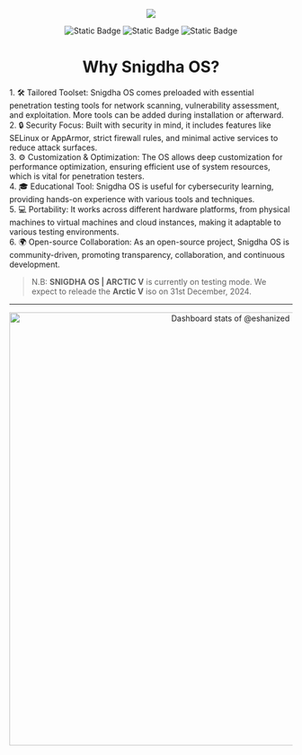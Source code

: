 <!-- <div align="center"> -->
  
<p align="center">
  <img align="center" src="https://github.com/user-attachments/assets/6dade70b-5dc3-42dd-ae2d-2f53740d11d9">
</p>
<div align="center">
<img alt="Static Badge" src="https://img.shields.io/badge/snigdha_os-based_on_archlinux-754ffe?style=for-the-badge&logo=archlinux&logoColor=92fe9d">
<img alt="Static Badge" src="https://img.shields.io/badge/%40snigdhaos.org-on_bluesky-754ffe?style=for-the-badge&logo=bluesky&logoColor=92fe9d">
<img alt="Static Badge" src="https://img.shields.io/badge/license-mit-754ffe?style=for-the-badge&logo=book&logoColor=92fe9d">
</div>

<h1 align="center">Why Snigdha OS?</h1>
<div align="left">
1. 🛠️ Tailored Toolset: Snigdha OS comes preloaded with essential penetration testing tools for network scanning, vulnerability assessment, and exploitation. More tools can be added during installation or afterward.</br>
2. 🔒 Security Focus: Built with security in mind, it includes features like SELinux or AppArmor, strict firewall rules, and minimal active services to reduce attack surfaces.</br>
3. ⚙️ Customization & Optimization: The OS allows deep customization for performance optimization, ensuring efficient use of system resources, which is vital for penetration testers.</br>
4. 🎓 Educational Tool: Snigdha OS is useful for cybersecurity learning, providing hands-on experience with various tools and techniques.</br>
5. 💻 Portability: It works across different hardware platforms, from physical machines to virtual machines and cloud instances, making it adaptable to various testing environments.</br>
6. 🌍 Open-source Collaboration: As an open-source project, Snigdha OS is community-driven, promoting transparency, collaboration, and continuous development.</br>
</div>

>N.B: **SNIGDHA OS | ARCTIC V** is currently on testing mode. We expect to releade the **Arctic V** iso on 31st December, 2024.

---

<a href="https://next.ossinsight.io/widgets/official/compose-user-dashboard-stats?user_id=148610067" target="_blank" style="display: block" align="center">
  <picture>
    <source media="(prefers-color-scheme: dark)" srcset="https://next.ossinsight.io/widgets/official/compose-user-dashboard-stats/thumbnail.png?user_id=148610067&image_size=auto&color_scheme=dark" width="771" height="auto">
    <img alt="Dashboard stats of @eshanized" src="https://next.ossinsight.io/widgets/official/compose-user-dashboard-stats/thumbnail.png?user_id=148610067&image_size=auto&color_scheme=light" width="771" height="auto">
  </picture>
</a>

